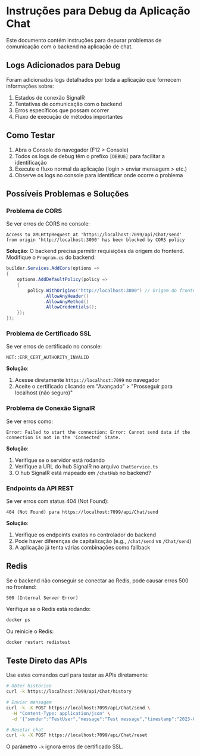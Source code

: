 # Instruções para Debug da Aplicação Chat

Este documento contém instruções para depurar problemas de comunicação com o backend na aplicação de chat.

## Logs Adicionados para Debug

Foram adicionados logs detalhados por toda a aplicação que fornecem informações sobre:

1. Estados de conexão SignalR
2. Tentativas de comunicação com o backend 
3. Erros específicos que possam ocorrer
4. Fluxo de execução de métodos importantes

## Como Testar

1. Abra o Console do navegador (F12 > Console)
2. Todos os logs de debug têm o prefixo `[DEBUG]` para facilitar a identificação
3. Execute o fluxo normal da aplicação (login > enviar mensagem > etc.)
4. Observe os logs no console para identificar onde ocorre o problema

## Possíveis Problemas e Soluções

### Problema de CORS

Se ver erros de CORS no console:

```
Access to XMLHttpRequest at 'https://localhost:7099/api/Chat/send' from origin 'http://localhost:3000' has been blocked by CORS policy
```

**Solução**: O backend precisa permitir requisições da origem do frontend. Modifique o `Program.cs` do backend:

```csharp
builder.Services.AddCors(options =>
{
    options.AddDefaultPolicy(policy =>
    {
        policy.WithOrigins("http://localhost:3000") // Origem do frontend
              .AllowAnyHeader()
              .AllowAnyMethod()
              .AllowCredentials();
    });
});
```

### Problema de Certificado SSL

Se ver erros de certificado no console:

```
NET::ERR_CERT_AUTHORITY_INVALID
```

**Solução**: 
1. Acesse diretamente `https://localhost:7099` no navegador
2. Aceite o certificado clicando em "Avançado" > "Prosseguir para localhost (não seguro)"

### Problema de Conexão SignalR

Se ver erros como:

```
Error: Failed to start the connection: Error: Cannot send data if the connection is not in the 'Connected' State.
```

**Solução**:
1. Verifique se o servidor está rodando
2. Verifique a URL do hub SignalR no arquivo `ChatService.ts`
3. O hub SignalR está mapeado em `/chatHub` no backend?

### Endpoints da API REST

Se ver erros com status 404 (Not Found):

```
404 (Not Found) para https://localhost:7099/api/Chat/send
```

**Solução**:
1. Verifique os endpoints exatos no controlador do backend
2. Pode haver diferenças de capitalização (e.g., `/chat/send` vs `/Chat/send`)
3. A aplicação já tenta várias combinações como fallback

## Redis

Se o backend não conseguir se conectar ao Redis, pode causar erros 500 no frontend:

```
500 (Internal Server Error)
```

Verifique se o Redis está rodando:

```bash
docker ps
```

Ou reinicie o Redis:

```bash
docker restart redistest
```

## Teste Direto das APIs

Use estes comandos curl para testar as APIs diretamente:

```bash
# Obter histórico
curl -k https://localhost:7099/api/Chat/history

# Enviar mensagem
curl -k -X POST https://localhost:7099/api/Chat/send \
  -H "Content-Type: application/json" \
  -d '{"sender":"TestUser","message":"Test message","timestamp":"2023-01-01T12:00:00Z"}'

# Resetar chat
curl -k -X POST https://localhost:7099/api/Chat/reset
```

O parâmetro `-k` ignora erros de certificado SSL.
